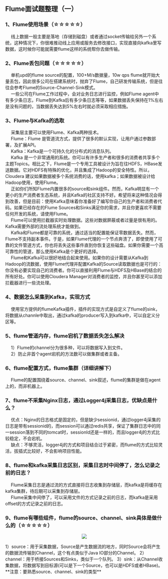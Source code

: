 ## Flume面试题整理（一）

### 1、Flume使用场景（☆☆☆☆☆）

&emsp; 线上数据一般主要是落地（存储到磁盘）或者通过socket传输给另外一个系统，这种情况下，你很难推动线上应用或服务去修改接口，实现直接向kafka里写数据，这时候你可能就需要flume这样的系统帮你去做传输。  

### 2、Flume丢包问题（☆☆☆☆☆）

&emsp; 单机upd的flume source的配置，100+M/s数据量，10w qps flume就开始大量丢包，因此很多公司在搭建系统时，抛弃了Flume，自己研发传输系统，但是往往会参考Flume的Source-Channel-Sink模式。  
&emsp; 一些公司在Flume工作过程中，会对业务日志进行监控，例如Flume agent中有多少条日志，Flume到Kafka后有多少条日志等等，如果数据丢失保持在1%左右是没有问题的，当数据丢失达到5%左右时就必须采取相应措施。  

### 3、Flume与Kafka的选取  
&emsp; 采集层主要可以使用Flume、Kafka两种技术。  
&emsp; Flume：Flume 是管道流方式，提供了很多的默认实现，让用户通过参数部署，及扩展API。  
&emsp; Kafka：Kafka是一个可持久化的分布式的消息队列。  
&emsp; Kafka 是一个非常通用的系统。你可以有许多生产者和很多的消费者共享多个主题Topics。相比之下，Flume是一个专用工具被设计为旨在往HDFS，HBase发送数据。它对HDFS有特殊的优化，并且集成了Hadoop的安全特性。所以，Cloudera 建议如果数据被多个系统消费的话，使用kafka；如果数据被设计给Hadoop使用，使用Flume。  
&emsp; 正如你们所知Flume内置很多的source和sink组件。然而，Kafka明显有一个更小的生产消费者生态系统，并且Kafka的社区支持不好。希望将来这种情况会得到改善，但是目前：使用Kafka意味着你准备好了编写你自己的生产者和消费者代码。如果已经存在的Flume Sources和Sinks满足你的需求，并且你更喜欢不需要任何开发的系统，请使用Flume。  
&emsp; Flume可以使用拦截器实时处理数据。这些对数据屏蔽或者过量是很有用的。Kafka需要外部的流处理系统才能做到。  
&emsp; Kafka和Flume都是可靠的系统，通过适当的配置能保证零数据丢失。然而，Flume不支持副本事件。于是，如果Flume代理的一个节点奔溃了，即使使用了可靠的文件管道方式，你也将丢失这些事件直到你恢复这些磁盘。如果你需要一个高可靠性的管道，那么使用Kafka是个更好的选择。  
&emsp; Flume和Kafka可以很好地结合起来使用。如果你的设计需要从Kafka到Hadoop的流数据，使用Flume代理并配置Kafka的Source读取数据也是可行的：你没有必要实现自己的消费者。你可以直接利用Flume与HDFS及HBase的结合的所有好处。你可以使用Cloudera Manager对消费者的监控，并且你甚至可以添加拦截器进行一些流处理。  

### 4、数据怎么采集到Kafka，实现方式  
&emsp; 使用官方提供的flumeKafka插件，插件的实现方式是自定义了flume的sink，将数据从channle中取出，通过kafka的producer写入到kafka中，可以自定义分区等。  

### 5、flume管道内存，flume宕机了数据丢失怎么解决  
&emsp; 1）Flume的channel分为很多种，可以将数据写入到文件。  
&emsp; 2）防止非首个agent宕机的方法数可以做集群或者主备。  

### 6、flume配置方式，flume集群（详细讲解下）  
&emsp; Flume的配置围绕着source、channel、sink叙述，flume的集群是做在agent上的，而非机器上。  

### 7、flume不采集Nginx日志，通过Logger4j采集日志，优缺点是什么？  
&emsp; 优点：Nginx的日志格式是固定的，但是缺少sessionid，通过logger4j采集的日志是带有sessionid的，而session可以通过redis共享，保证了集群日志中的同一session落到不同的tomcat时，sessionId还是一样的，而且logger4j的方式比较稳定，不会宕机。  
&emsp; 缺点：不够灵活，logger4j的方式和项目结合过于紧密，而flume的方式比较灵活，拔插式比较好，不会影响项目性能。  

### 8、flume和kafka采集日志区别，采集日志时中间停了，怎么记录之前的日志？  
&emsp; Flume采集日志是通过流的方式直接将日志收集到存储层，而kafka是将缓存在kafka集群，待后期可以采集到存储层。  
&emsp; Flume采集中间停了，可以采用文件的方式记录之前的日志，而kafka是采用offset的方式记录之前的日志。  

### 9、flume有哪些组件，flume的source、channel、sink具体是做什么的（☆☆☆☆☆）

<p align="center">
<img src="https://github.com/Dr11ft/BigDataGuide/blob/master/Pics/Flume%E9%9D%A2%E8%AF%95%E9%A2%98Pics/flume%E7%9A%84source%E3%80%81channel%E3%80%81sink.png"/>  
<p align="center">
</p>
</p>  
1）source：用于采集数据，Source是产生数据流的地方，同时Source会将产生的数据流传输到Channel，这个有点类似于Java IO部分的Channel。  
2）channel：用于桥接Sources和Sinks，类似于一个队列。  
3）sink：从Channel收集数据，将数据写到目标源(可以是下一个Source，也可以是HDFS或者HBase)。  
**注意：要熟悉source、channel、sink的类型**  











